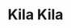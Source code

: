 --- 
title: "Kila Kila"
publishdate: "2019-6-19T16:48:46+02:00"
src: "https://365manga.net/manga/kila-kila"
image: "https://data.365manga.net/images/thumbnails/16004-kila-kila.jpg"
description: ""
---